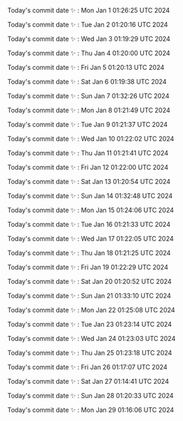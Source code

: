 Today's commit date ✨ : Mon Jan 1 01:26:25 UTC 2024 

Today's commit date ✨ : Tue Jan 2 01:20:16 UTC 2024 

Today's commit date ✨ : Wed Jan 3 01:19:29 UTC 2024 

Today's commit date ✨ : Thu Jan 4 01:20:00 UTC 2024 

Today's commit date ✨ : Fri Jan 5 01:20:13 UTC 2024 

Today's commit date ✨ : Sat Jan 6 01:19:38 UTC 2024 

Today's commit date ✨ : Sun Jan 7 01:32:26 UTC 2024 

Today's commit date ✨ : Mon Jan 8 01:21:49 UTC 2024 

Today's commit date ✨ : Tue Jan 9 01:21:37 UTC 2024 

Today's commit date ✨ : Wed Jan 10 01:22:02 UTC 2024 

Today's commit date ✨ : Thu Jan 11 01:21:41 UTC 2024 

Today's commit date ✨ : Fri Jan 12 01:22:00 UTC 2024 

Today's commit date ✨ : Sat Jan 13 01:20:54 UTC 2024 

Today's commit date ✨ : Sun Jan 14 01:32:48 UTC 2024 

Today's commit date ✨ : Mon Jan 15 01:24:06 UTC 2024 

Today's commit date ✨ : Tue Jan 16 01:21:33 UTC 2024 

Today's commit date ✨ : Wed Jan 17 01:22:05 UTC 2024 

Today's commit date ✨ : Thu Jan 18 01:21:25 UTC 2024 

Today's commit date ✨ : Fri Jan 19 01:22:29 UTC 2024 

Today's commit date ✨ : Sat Jan 20 01:20:52 UTC 2024 

Today's commit date ✨ : Sun Jan 21 01:33:10 UTC 2024 

Today's commit date ✨ : Mon Jan 22 01:25:08 UTC 2024 

Today's commit date ✨ : Tue Jan 23 01:23:14 UTC 2024 

Today's commit date ✨ : Wed Jan 24 01:23:03 UTC 2024 

Today's commit date ✨ : Thu Jan 25 01:23:18 UTC 2024 

Today's commit date ✨ : Fri Jan 26 01:17:07 UTC 2024 

Today's commit date ✨ : Sat Jan 27 01:14:41 UTC 2024 

Today's commit date ✨ : Sun Jan 28 01:20:33 UTC 2024 

Today's commit date ✨ : Mon Jan 29 01:16:06 UTC 2024 

